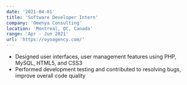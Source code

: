 ```yaml
---
date: '2021-04-01'
title: 'Software Developer Intern'
company: 'Omenya Consulting'
location: 'Montreal, QC, Canada'
range: 'Apr - Jun 2021'
url: 'https://oyoagency.com/'
---
```


- Designed user interfaces, user management features using PHP, MySQL, HTML5, and CSS3
- Performed development testing and contributed to resolving bugs, improve overall code quality
